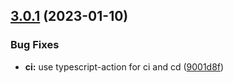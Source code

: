 ## [3.0.1](https://github.com/strong-roots-capital/memoize/compare/v3.0.0...v3.0.1) (2023-01-10)


### Bug Fixes

* **ci:** use typescript-action for ci and cd ([9001d8f](https://github.com/strong-roots-capital/memoize/commit/9001d8f298a5e12b02b53d1cef323f6be07da13d))
